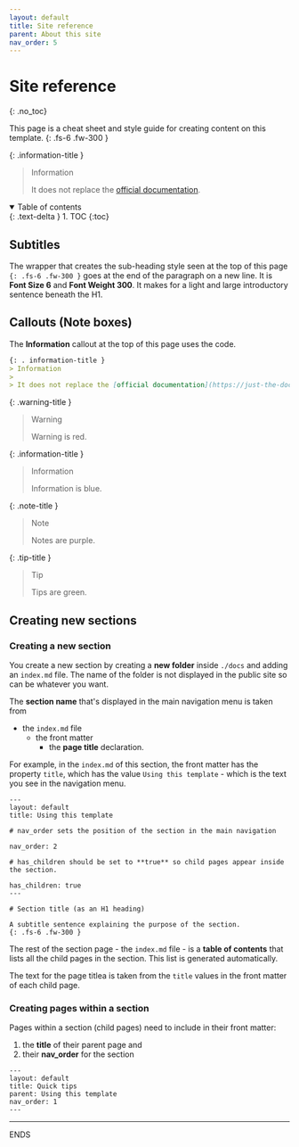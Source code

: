 ```yaml
---
layout: default
title: Site reference
parent: About this site
nav_order: 5
---
```


# Site reference
{: .no_toc}

This page is a cheat sheet and style guide for creating content on this template.
{: .fs-6 .fw-300 }  
  

{: .information-title }
> Information
>
> It does not replace the [official documentation](https://just-the-docs.github.io/just-the-docs/).  
  

<details open markdown="block">
  <summary>
    Table of contents
  </summary>
  {: .text-delta }
1. TOC
{:toc}
</details>

## Subtitles
The wrapper that creates the sub-heading style seen at the top of this page `{: .fs-6 .fw-300 }` goes at the end of the paragraph on a new line. It is **Font Size 6** and **Font Weight 300**. It makes for a light and large introductory sentence beneath the H1.
 
## Callouts (Note boxes)

 The **Information** callout at the top of this page uses the code.

  ```md
 {: . information-title }
> Information
>
> It does not replace the [official documentation](https://just-the-docs.github.io/just-the-docs/).  
```

{: .warning-title }
> Warning
>
> Warning is red.

{: .information-title }
> Information
>
> Information is blue. 

{: .note-title }
> Note
>
> Notes are purple.

{: .tip-title }
> Tip
>
> Tips are green. 

## Creating new sections

### Creating a new section
You create a new section by creating a **new folder** inside `./docs` and adding an `index.md` file. The name of the folder is not displayed in the public site so can be whatever you want.  

The **section name** that's displayed in the main navigation menu is taken from 
- the `index.md` file
   - the front matter
      - the **page title** declaration.  

For example, in the `index.md` of this section, the front matter has the property `title`, which has the value `Using this template` - which is the text you see in the navigation menu.

```
---
layout: default
title: Using this template

# nav_order sets the position of the section in the main navigation

nav_order: 2

# has_children should be set to **true** so child pages appear inside the section.

has_children: true 
---

# Section title (as an H1 heading)

A subtitle sentence explaining the purpose of the section.
{: .fs-6 .fw-300 }
```


The rest of the section page - the `index.md` file -  is a **table of contents** that lists all the child pages in the section. This list is generated automatically.

The text for the page titlea is taken from the `title` values in the front matter of each child page. 

### Creating pages within a section
Pages within a section (child pages) need to include in their front matter: 

1. the **title** of their parent page and 
2. their **nav_order** for the section

```
---
layout: default
title: Quick tips
parent: Using this template
nav_order: 1 
---
```

---
ENDS
